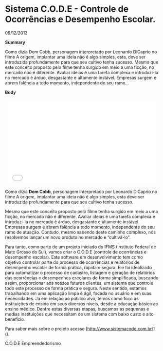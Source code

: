# Sistema C.O.D.E - Controle de Ocorrências e Desempenho Escolar.

09/12/2013

**Summary**

Como dizia Dom Cobb, personagem interpretado por Leonardo DiCaprio no filme A origem, implantar uma ideia não é algo simples, esta, deve ser introduzida profundamente para que seu cultivo tenha sucesso. Mesmo que este conceito proposto pelo filme tenha surgido em meio a uma ficção, no mercado não é diferente. Avaliar ideias é uma tarefa complexa e introduzi-la no mercado é árduo, desgastante e altamente instável. Empresas surgem e abrem falência a todo momento, independente do seu ramo… 

**Body**

<iframe src="//player.vimeo.com/video/81362380" width="100%" height="281" frameborder="0" webkitallowfullscreen mozallowfullscreen allowfullscreen></iframe>

Como dizia **Dom Cobb**, personagem interpretado por Leonardo DiCaprio no filme A origem, implantar uma ideia não é algo simples, esta deve ser introduzida profundamente para que seu cultivo tenha sucesso.

Mesmo que este conceito proposto pelo filme tenha surgido em meio a uma ficção, no mercado não é diferente. Avaliar ideias é uma tarefa complexa e introduzi-la no mercado é árduo, desgastante e altamente instável. Empresas surgem e abrem falência a todo momento, independente do seu ramo de atuação. Contudo, mesmo sabendo deste caminho complexo, nós resolvemos lançar um novo produto no mercado e “cultivá-lo”.

Para tanto, como parte de um projeto iniciado do IFMS (Instituto Federal de Mato Grosso do Sul), vamos criar o C.O.D.E (controle de ocorrências e desempenho escolar). Este software em desenvolvimento tem como objetivo controlar parte do processo de ocorrências e relatórios de desempenho escolar de forma prática, rápida e segura. Ele foi idealizado para automatizar o processo de cadastro, listagem e geração de relatórios das ocorrências e desempenhos escolares de forma simplificada, buscando assim, proporcionar aos nossos futuros clientes, um sistema que controle todo este processo de forma prática e segura. Neste sentido, estamos trabalhando em uma aplicação limpa é ágil, focada no usuário e em suas necessidades. Já em relação ao público alvo, temos como foco as instituições de ensino em seus diversos níveis, desde a educação básica ao ensino médico. Dentre estas diversas etapas, buscamos as pequenas e medias instituições que necessitam de um sistema com baixo custo e alto benefício.

Para saber mais sobre o projeto acesso [http://www.sistemacode.com.br/]().

C.O.D.E
Empreendedorismo 